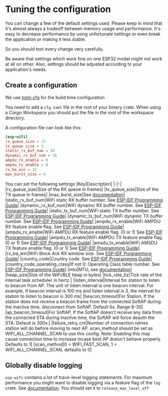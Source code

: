 # Tuning the configuration

You can change a few of the default settings used. Please keep in mind that it's almost always a tradeoff between memory usage and performance.
It's easy to decrease performance by using unfortunate settings or even break the application or making it less stable.

So you should test every change very carefully.

Be aware that settings which work fine on one ESP32 model might not work at all on other. Also, settings should be adjusted according to your application's needs.

## Create a configuration

We use [toml-cfg](https://crates.io/crates/toml-cfg) for the build time configuration

You need to add a `cfg.toml` file in the root of your binary crate. When using a _Cargo Workspace_ you should put the file in the root of the workspace directory.

A configuration file can look like this:
```toml
[esp-wifi]
rx_queue_size = 15
tx_queue_size = 3
static_rx_buf_num = 10
dynamic_rx_buf_num = 16
ampdu_rx_enable = 0
ampdu_tx_enable = 0
rx_ba_win = 32
max_burst_size = 6
```

You can set the following settings
|Key|Description|
|-|-|
|rx_queue_size|Size of the RX queue in frames|
|tx_queue_size|Size of the TX queue in frames|
|max_burst_size|See [documentation](https://docs.rs/smoltcp/0.10.0/smoltcp/phy/struct.DeviceCapabilities.html#structfield.max_burst_size)|
|static_rx_buf_num|WiFi static RX buffer number. See [ESP-IDF Programming Guide](https://docs.espressif.com/projects/esp-idf/en/latest/esp32/api-reference/network/esp_wifi.html#_CPPv418wifi_init_config_t)|
|dynamic_rx_buf_num|WiFi dynamic RX buffer number. See [ESP-IDF Programming Guide](https://docs.espressif.com/projects/esp-idf/en/latest/esp32/api-reference/network/esp_wifi.html#_CPPv418wifi_init_config_t)|
|static_tx_buf_num|WiFi static TX buffer number. See [ESP-IDF Programming Guide](https://docs.espressif.com/projects/esp-idf/en/latest/esp32/api-reference/network/esp_wifi.html#_CPPv418wifi_init_config_t)|
|dynamic_tx_buf_num|WiFi dynamic TX buffer number. See [ESP-IDF Programming Guide](https://docs.espressif.com/projects/esp-idf/en/latest/esp32/api-reference/network/esp_wifi.html#_CPPv418wifi_init_config_t)|
|ampdu_rx_enable|WiFi AMPDU RX feature enable flag. See [ESP-IDF Programming Guide](https://docs.espressif.com/projects/esp-idf/en/latest/esp32/api-reference/network/esp_wifi.html#_CPPv418wifi_init_config_t)|
|ampdu_rx_enable|WiFi AMPDU RX feature enable flag. (0 or 1) See [ESP-IDF Programming Guide](https://docs.espressif.com/projects/esp-idf/en/latest/esp32/api-reference/network/esp_wifi.html#_CPPv418wifi_init_config_t)|
|ampdu_tx_enable|WiFi AMPDU TX feature enable flag. (0 or 1) See [ESP-IDF Programming Guide](https://docs.espressif.com/projects/esp-idf/en/latest/esp32/api-reference/network/esp_wifi.html#_CPPv418wifi_init_config_t)|
|amsdu_tx_enable|WiFi AMSDU TX feature enable flag. (0 or 1) See [ESP-IDF Programming Guide](https://docs.espressif.com/projects/esp-idf/en/latest/esp32/api-reference/network/esp_wifi.html#_CPPv418wifi_init_config_t)|
|rx_ba_win|WiFi Block Ack RX window size. See [ESP-IDF Programming Guide](https://docs.espressif.com/projects/esp-idf/en/latest/esp32/api-reference/network/esp_wifi.html#_CPPv418wifi_init_config_t)|
|country_code|Country code. See [ESP-IDF Programming Guide](https://docs.espressif.com/projects/esp-idf/en/latest/esp32/api-guides/wifi.html#wi-fi-country-code)|
|country_code_operating_class|If not 0: Operating Class table number. See [ESP-IDF Programming Guide](https://docs.espressif.com/projects/esp-idf/en/latest/esp32/api-guides/wifi.html#wi-fi-country-code)|
|mtu|MTU, see [documentation](https://docs.rs/smoltcp/0.10.0/smoltcp/phy/struct.DeviceCapabilities.html#structfield.max_transmission_unit)|
|heap_size|Size of the WiFi/BLE heap in bytes|
|tick_rate_hz|Tick rate of the internal task scheduler in hertz.|
|listen_interval|Interval for station to listen to beacon from AP. The unit of listen interval is one beacon interval. For example, if beacon interval is 100 ms and listen interval is 3, the interval for station to listen to beacon is 300 ms|
|beacon_timeout|For Station, If the station does not receive a beacon frame from the connected SoftAP during the  inactive time, disconnect from SoftAP. Default 6s. Range 6-30|
|ap_beacon_timeout|For SoftAP, If the SoftAP doesn’t receive any data from the connected STA during inactive time, the SoftAP will force deauth the STA. Default is 300s.|
|failure_retry_cnt|Number of connection retries station will do before moving to next AP. scan_method should be set as WIFI_ALL_CHANNEL_SCAN to use this config. Note: Enabling this may cause connection time to increase incase best AP doesn't behave properly. Defaults to 1|
|scan_method|0 = WIFI_FAST_SCAN, 1 = WIFI_ALL_CHANNEL_SCAN, defaults to 0|

## Globally disable logging

`esp-wifi` contains a lot of trace-level logging statements. For maximum performance you might want to disable logging via a feature flag of the `log` crate. See [documentation](https://docs.rs/log/0.4.19/log/#compile-time-filters). You should set it to `release_max_level_off`
